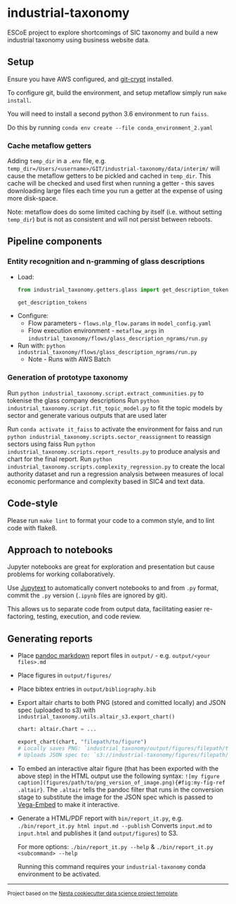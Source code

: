 industrial-taxonomy
==============================

ESCoE project to explore shortcomings of SIC taxonomy and build a new industrial taxonomy using business website data.

## Setup

Ensure you have AWS configured, and [git-crypt](https://github.com/AGWA/git-crypt) installed.

To configure git, build the environment, and setup metaflow simply run `make install`.

You will need to install a second python 3.6 environment to run `faiss`.

Do this by running `conda env create --file conda_environment_2.yaml`

### Cache metaflow getters

Adding `temp_dir` in a `.env` file, e.g. `temp_dir=/Users/<username>/GIT/industrial-taxonomy/data/interim/` will cause the metaflow getters to be pickled and cached in `temp_dir`. This cache will be checked and used first when running a getter - this saves downloading large files each time you run a getter at the expense of using more disk-space.

Note: metaflow does do some limited caching by itself (i.e. without setting `temp_dir`) but is not as consistent and will not persist between reboots.

## Pipeline components

### Entity recognition and n-gramming of glass descriptions

- Load: 
  ```python
  from industrial_taxonomy.getters.glass import get_description_tokens

  get_description_tokens
  ```
- Configure:
  - Flow parameters - `flows.nlp_flow.params` in `model_config.yaml`
  - Flow execution environment - `metaflow_args` in `industrial_taxonomy/flows/glass_description_ngrams/run.py`
- Run with: `python industrial_taxonomy/flows/glass_description_ngrams/run.py`
  - Note - Runs with AWS Batch

### Generation of prototype taxonomy

Run `python industrial_taxonomy.script.extract_communities.py` to tokenise the glass company descriptions
Run `python industrial_taxonomy.script.fit_topic_model.py` to fit the topic models by sector and generate various outputs that are used later

Run `conda activate it_faiss` to activate the environment for faiss and run `python industrial_taxonomy.scripts.sector_reassignment` to reassign sectors using faiss
Run `python industrial_taxonomy.scripts.report_results.py` to produce analysis and chart for the final report. 
Run `python industrial_taxonomy.scripts.complexity_regression.py` to create the local authority dataset and run a regression analysis between measures of local economic performance and complexity based in SIC4 and text data.


## Code-style

Please run `make lint` to format your code to a common style, and to lint code with flake8.

## Approach to notebooks

Jupyter notebooks are great for exploration and presentation but cause problems for working collaboratively.

Use [Jupytext](https://jupytext.readthedocs.io/en/latest/) to automatically convert notebooks to and from `.py` format, commit the `.py` version (`.ipynb` files are ignored by git).

This allows us to separate code from output data, facilitating easier re-factoring, testing, execution, and code review.

## Generating reports

- Place [pandoc markdown](https://pandoc.org/MANUAL.html#pandocs-markdown) report files in `output/` - e.g. `output/<your files>.md`
- Place figures in `output/figures/`
- Place bibtex entries in `output/bibliography.bib`
- Export altair charts to both PNG (stored and comitted locally) and JSON spec (uploaded to s3) with `industrial_taxonomy.utils.altair_s3.export_chart()`
  ```python
  chart: altair.Chart = ...

  export_chart(chart, "filepath/to/figure")
  # Locally saves PNG: `industrial_taxonomy/output/figures/filepath/to/figure.png"
  # Uploads JSON spec to: `s3://industrial-taxonomy/figures/filepath/to/figure.json"
  ```
- To embed an interactive altair figure (that has been exported with the above step) in the HTML output use the following syntax: `![my figure caption](figures/path/to/png_version_of_image.png){#fig:my-fig-ref .altair}`.
  The `.altair` tells the pandoc filter that runs in the conversion stage to substitute the image for the JSON spec which is passed to [Vega-Embed](https://github.com/vega/vega-embed) to make it interactive.
- Generate a HTML/PDF report with `bin/report_it.py`, e.g. `./bin/report_it.py html input.md --publish` Converts `input.md` to `input.html` and publishes it (and `output/figures`) to S3.

  For more options: `./bin/report_it.py --help` & `./bin/report_it.py <subcommand> --help`

  Running this command requires your `industrial-taxonomy` conda environment to be activated.

--------

<p><small>Project based on the <a target="_blank" href="https://github.com/nestauk/cookiecutter-data-science-nesta">Nesta cookiecutter data science project template</a>.</small></p>
